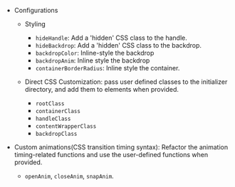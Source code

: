 - Configurations

  - Styling

    - `hideHandle`: Add a 'hidden' CSS class to the handle.
    - `hideBackdrop`: Add a 'hidden' CSS class to the backdrop.
    - `backdropColor`: Inline-style the backdrop
    - `backdropAnim`: Inline style the backdrop
    - `containerBorderRadius`: Inline style the container.

  - Direct CSS Customization: pass user defined classes to the initializer directory, and add them to elements when provided.
    - `rootClass`
    - `containerClass`
    - `handleClass`
    - `contentWrapperClass`
    - `backdropClass`

- Custom animations(CSS transition timing syntax): Refactor the animation timing-related functions and use the user-defined functions when provided.
  - `openAnim`, `closeAnim`, `snapAnim`.
